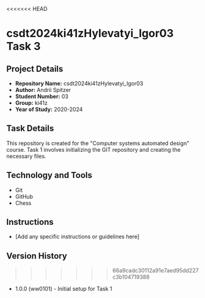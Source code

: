<<<<<<< HEAD
# csdt2024ki41zHylevatyi_Igor03 Task 3

## Project Details
- **Repository Name:** csdt2024ki41zHylevatyi_Igor03
- **Author:** Andrii Spitzer
- **Student Number:** 03
- **Group:** ki41z
- **Year of Study:** 2020-2024

## Task Details
This repository is created for the "Computer systems automated design" course. Task 1 involves initializing the GIT repository and creating the necessary files.

## Technology and Tools
- Git
- GitHub
- Chess

## Instructions
- [Add any specific instructions or guidelines here]


## Version History
>>>>>>> 66a9cadc30112a91e7aed95dd227c3b104719388
- 1.0.0 (ww0101) - Initial setup for Task 1